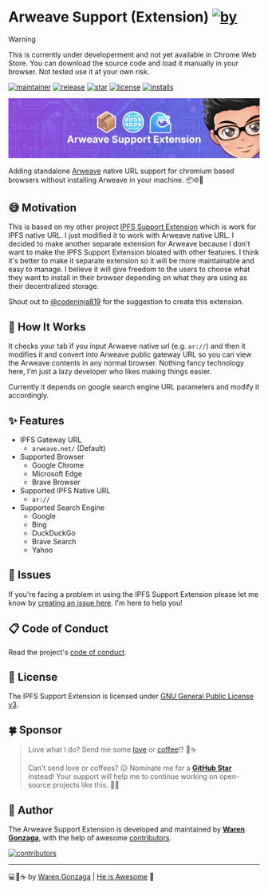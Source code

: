 # Arweave Support (Extension) [![by](https://img.shields.io/badge/by-Waren%20Gonzaga-fe59ae.svg?longCache=true&labelColor=181717&style=flat-square)](https://warengonzaga.com)

> [!WARNING]
> This is currently under developerment and not yet available in Chrome Web Store. You can download the source code and load it manually in your browser. Not tested use it at your own risk.

[![maintainer](https://img.shields.io/badge/maintainer-Waren%20Gonzaga-016eea.svg?logo=github&labelColor=181717&longCache=true&style=flat-square)](https://ossph.org) [![release](https://img.shields.io/github/release/warengonzaga/arweave-support-extension.svg?logo=github&labelColor=181717&color=green&style=flat-square)](https://github.com/warengonzaga/arweave-support-extension/releases) [![star](https://img.shields.io/github/stars/warengonzaga/arweave-support-extension.svg?&logo=github&labelColor=181717&color=yellow&style=flat-square)](https://github.com/warengonzaga/arweave-support-extension/stargazers) [![license](https://img.shields.io/github/license/warengonzaga/arweave-support-extension.svg?&logo=github&labelColor=181717&style=flat-square)](https://github.com/warengonzaga/arweave-support-extension/blob/main/license) [![installs](https://img.shields.io/chrome-web-store/users/bgkgpjkailocmhjioiakogohkahhfbhp?style=flat-square&logo=Google%20Chrome&logoColor=%23fff&label=installs&labelColor=%23181717&color=%2301A661)](https://chrome.google.com/webstore/detail/arweave-support/bgkgpjkailocmhjioiakogohkahhfbhp)

[![repo banner](.github/img/repo_banner.jpg)](https://chrome.google.com/webstore/detail/arweave-support/bgkgpjkailocmhjioiakogohkahhfbhp)

Adding standalone [Arweave](https://www.arweave.org/) native URL support for chromium based browsers without installing Arweave in your machine. 📦🌐🌊

<!-- [![download](.github/img/chrome_webstore.png)](https://chrome.google.com/webstore/detail/arweave-support/bgkgpjkailocmhjioiakogohkahhfbhp) -->

## 😅 Motivation

This is based on my other project [IPFS Support Extension](https://github.com/warengonzaga/ipfs-support-extension) which is work for IPFS native URL. I just modified it to work with Arweave native URL. I decided to make another separate extension for Arweave because I don't want to make the IPFS Support Extension bloated with other features. I think it's better to make it separate extension so it will be more maintainable and easy to manage. I believe it will give freedom to the users to choose what they want to install in their browser depending on what they are using as their decentralized storage.

Shout out to [@codeninja819](https://github.com/warengonzaga/ipfs-support-extension/issues/8) for the suggestion to create this extension.

## 🤔 How It Works

<!-- ![demo](.github/img/demo.gif) -->

It checks your tab if you input Arwaeve native url (e.g. `ar://`) and then it modifies it and convert into Arweave public gateway URL so you can view the Arweave contents in any normal browser. Nothing fancy technology here, I'm just a lazy developer who likes making things easier.

Currently it depends on google search engine URL parameters and modify it accordingly.

## ✨ Features

- IPFS Gateway URL
  - `arweave.net/` (Default)
- Supported Browser
  - Google Chrome
  - Microsoft Edge
  - Brave Browser
- Supported IPFS Native URL
  - `ar://`
- Supported Search Engine
  - Google
  - Bing
  - DuckDuckGo
  - Brave Search
  - Yahoo

## 🐛 Issues

If you're facing a problem in using the IPFS Support Extension please let me know by [creating an issue here](https://github.com/warengonzaga/arweave-support-extension/issues/new). I'm here to help you!

## 📋 Code of Conduct

Read the project's [code of conduct](./code_of_conduct.md).

## 📃 License

The IPFS Support Extension is licensed under [GNU General Public License v3](https://opensource.org/licenses/GPL-3.0).

## 🍀 Sponsor

> Love what I do? Send me some [love](https://github.com/sponsors/warengonzaga) or [coffee](https://buymeacoff.ee/warengonzaga)!? 💖☕
>
> Can't send love or coffees? 😥 Nominate me for a **[GitHub Star](https://stars.github.com/nominate)** instead!
> Your support will help me to continue working on open-source projects like this. 🙏😇

## 📝 Author

The Arweave Support Extension is developed and maintained by **[Waren Gonzaga](https://github.com/warengonzaga)**, with the help of awesome [contributors](https://github.com/warengonzaga/arweave-support-extension/graphs/contributors).

[![contributors](https://contrib.rocks/image?repo=warengonzaga/arweave-support-extension)](https://github.com/warengonzaga/arweave-support-extension/graphs/contributors)

---

💻💖☕ by [Waren Gonzaga](https://warengonzaga.com) | [He is Awesome](https://www.youtube.com/watch?v=HHrxS4diLew&t=44s) 🙏
